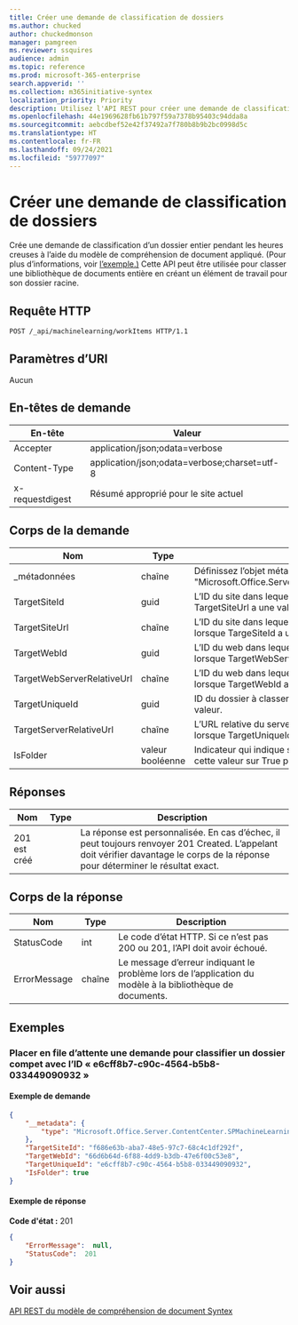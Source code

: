 ```yaml
---
title: Créer une demande de classification de dossiers
ms.author: chucked
author: chuckedmonson
manager: pamgreen
ms.reviewer: ssquires
audience: admin
ms.topic: reference
ms.prod: microsoft-365-enterprise
search.appverid: ''
ms.collection: m365initiative-syntex
localization_priority: Priority
description: Utilisez l'API REST pour créer une demande de classification d'un dossier entier à l'aide d'un modèle de compréhension de document formé.
ms.openlocfilehash: 44e1969628fb61b797f59a7378b95403c94dda8a
ms.sourcegitcommit: aebcdbef52e42f37492a7f780b8b9b2bc0998d5c
ms.translationtype: HT
ms.contentlocale: fr-FR
ms.lasthandoff: 09/24/2021
ms.locfileid: "59777097"
---
```

# <a name="create-folder-classification-request"></a>Créer une demande de classification de dossiers

Crée une demande de classification d’un dossier entier pendant les heures creuses à l’aide du modèle de compréhension de document appliqué. (Pour plus d’informations, voir [l’exemple.)](rest-createfolderclassificationrequest.md#examples) Cette API peut être utilisée pour classer une bibliothèque de documents entière en créant un élément de travail pour son dossier racine.

## <a name="http-request"></a>Requête HTTP

```http
POST /_api/machinelearning/workItems HTTP/1.1
```

## <a name="uri-parameters"></a>Paramètres d’URI

Aucun

## <a name="request-headers"></a>En-têtes de demande

| En-tête | Valeur |
|--------|-------|
|Accepter|application/json;odata=verbose|
|Content-Type|application/json;odata=verbose;charset=utf-8|
|x-requestdigest|Résumé approprié pour le site actuel|

## <a name="request-body"></a>Corps de la demande

|Nom    |Type   |Description |
|--------|-------|------------|
|_métadonnées|chaîne |Définissez l’objet méta sur le SPO. Utilisez toujours la valeur : {"type": "Microsoft.Office.Server.ContentCenter.SPMachineLearningWorkItemEntityData"}. |
|TargetSiteId|guid|L’ID du site dans lequel se trouve le fichier à classifier. Cela peut être omis lorsque TargetSiteUrl a une valeur. |
|TargetSiteUrl|chaîne|L’ID du site dans lequel se trouve le dossier à classifier. Cela peut être omis lorsque TargeSiteId a une valeur.|
|TargetWebId|guid|L’ID du web dans lequel se trouve le fichier à classifier. Cela peut être omis lorsque TargetWebServerRelativeUrl a une valeur. |
|TargetWebServerRelativeUrl|chaîne|L’ID du web dans lequel se trouve le fichier à classifier. Ceci peut être omis lorsque TargetWebId a une valeur.  |
|TargetUniqueId|guid|ID du dossier à classer Cela peut être omis lorsque TargetServerRelativeUrl a une valeur. |
|TargetServerRelativeUrl|chaîne|L’URL relative du serveur du dossier à classer se trouve. Cela peut être omis lorsque TargetUniqueId a une valeur.|
|IsFolder|valeur booléenne|Indicateur qui indique si ce qui sera classé est un dossier. Définissez toujours cette valeur sur True pour créer un élément de travail de classification de dossier. |


## <a name="responses"></a>Réponses

| Nom   | Type  | Description|
|--------|-------|------------|
|201 est créé| |La réponse est personnalisée. En cas d’échec, il peut toujours renvoyer 201 Created. L’appelant doit vérifier davantage le corps de la réponse pour déterminer le résultat exact.|

## <a name="response-body"></a>Corps de la réponse

| Nom   | Type  | Description|
|--------|-------|------------|
|StatusCode |int |Le code d’état HTTP. Si ce n’est pas 200 ou 201, l’API doit avoir échoué.|
|ErrorMessage |chaîne |Le message d’erreur indiquant le problème lors de l’application du modèle à la bibliothèque de documents.|

## <a name="examples"></a>Exemples

### <a name="enqueue-a-request-to-classify-a-whole-folder-of-id-e6cff8b7-c90c-4564-b5b8-033449090932"></a>Placer en file d’attente une demande pour classifier un dossier compet avec l’ID « e6cff8b7-c90c-4564-b5b8-033449090932 »


#### <a name="sample-request"></a>Exemple de demande

```JSON
{
    "__metadata": {
        "type": "Microsoft.Office.Server.ContentCenter.SPMachineLearningWorkItemEntityData"
    },
    "TargetSiteId": "f686e63b-aba7-48e5-97c7-68c4c1df292f",
    "TargetWebId": "66d6b64d-6f88-4dd9-b3db-47e6f00c53e8",
    "TargetUniqueId": "e6cff8b7-c90c-4564-b5b8-033449090932",
    "IsFolder": true 
}
```

#### <a name="sample-response"></a>Exemple de réponse

**Code d'état :** 201

```JSON
{
    "ErrorMessage":  null,
    "StatusCode":  201
}
```

## <a name="see-also"></a>Voir aussi

[API REST du modèle de compréhension de document Syntex](syntex-model-rest-api.md)
